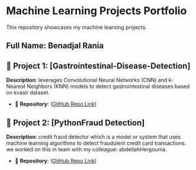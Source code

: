 # Machine Learning Projects Portfolio

This repository showcases my machine learning projects.
## Full Name: Benadjal Rania

## 🔹 Project 1: [Gastrointestinal-Disease-Detection]
**Description**:  leverages Convolutional Neural Networks (CNN) and k-Nearest Neighbors (KNN) models to detect gastrointestinal diseases based on kvasir dataset.  
- 📌 **Repository**: ([GitHub Repo Link](https://github.com/BenadjalRania/Gastrointestinal-Disease-Detection))

## 🔹 Project 2: [PythonFraud Detection]
**Description**: credit fraud detector which is a model or system that uses machine learning algorithms to detect fraudulent credit card transactions.
we worked on this in team with my colleague: abdellahHergouma.
- 📌 **Repository**: ([GitHub Repo Link](https://github.com/BenadjalRania/PythonFraud))
